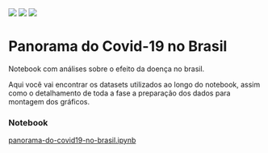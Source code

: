 <img src="https://img.shields.io/badge/Author-Fabio%20Campos-green?link=https://www.linkedin.com/in/fabiocamposgp/" />
<img src="https://img.shields.io/badge/python-3.7%2B-blue" /> <img src="https://img.shields.io/badge/jupyter-notebook-orange" />

# Panorama do Covid-19 no Brasil
Notebook com análises sobre o efeito da doença no brasil.

Aqui você vai encontrar os datasets utilizados ao longo do notebook, assim como o detalhamento de toda a fase a preparação dos dados para 
montagem dos gráficos.

<h3>Notebook</h3>
<a href="https://github.com/fcampos300/covid19/blob/master/panorama-do-covid19-no-brasil.ipynb">panorama-do-covid19-no-brasil.ipynb</a>
